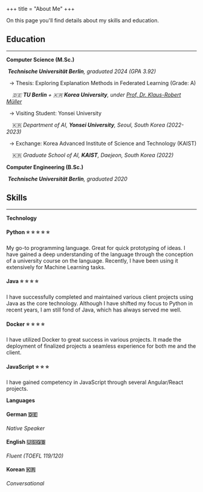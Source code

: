 +++
title = "About Me"
+++

On this page you'll find details about my skills and education.



## Education

---
**Computer Science (M.Sc.)**

 ***Technische Universität Berlin**, graduated 2024 (GPA 3.92)*

&nbsp;&nbsp;→ Thesis: Exploring Explanation Methods in Federated Learning (Grade: A)

&nbsp;&nbsp;&nbsp;&nbsp;*🇩🇪 **TU Berlin** + 🇰🇷 **Korea University**, under [Prof. Dr. Klaus-Robert Müller](https://scholar.google.com/citations?user=jplQac8AAAAJ&hl=en)*

&nbsp;&nbsp;→ Visiting Student: Yonsei University

&nbsp;&nbsp;&nbsp;&nbsp;🇰🇷 *Department of AI, **Yonsei University**, Seoul, South Korea (2022-2023)*

&nbsp;&nbsp;→ Exchange: Korea Advanced Institute of Science and Technology (KAIST)

&nbsp;&nbsp;&nbsp;&nbsp;🇰🇷 *Graduate School of AI, **KAIST**, Daejeon, South Korea (2022)*


**Computer Engineering (B.Sc.)**

 ***Technische Universität Berlin**, graduated 2020*

## Skills

---
**Technology**
#### Python ⭐ ⭐ ⭐ ⭐ ⭐

My go-to programming language. Great for quick prototyping of ideas. I have gained a deep understanding of the language through the conception of a university course on the language. Recently, I have been using it extensively for Machine Learning tasks.

#### Java ⭐ ⭐ ⭐ ⭐

I have successfully completed and maintained various client projects using Java as the core technology. Although I have shifted my focus to Python in recent years, I am still fond of Java, which has always served me well.

#### Docker ⭐ ⭐ ⭐ ⭐

I have utilized Docker to great success in various projects. It made the deployment of finalized projects a seamless experience for both me and the client.

#### JavaScript ⭐ ⭐ ⭐

I have gained competency in JavaScript through several Angular/React projects.

**Languages**

#### German 🇩🇪

*Native Speaker*

#### English 🇺🇸🇬🇧

*Fluent (TOEFL 119/120)*

#### Korean 🇰🇷

*Conversational*
